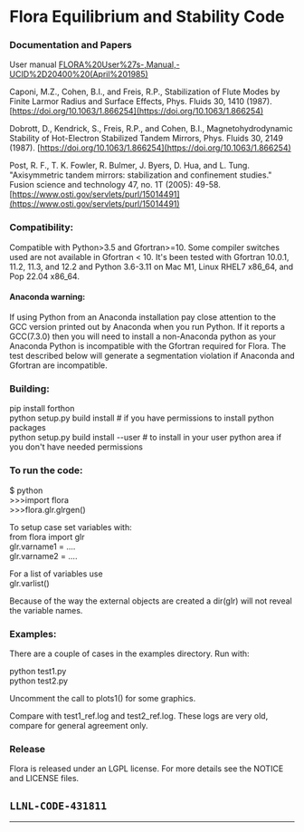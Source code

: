 # Flora Equilibrium and Stability Code

### Documentation and Papers
User manual    [FLORA%20User%27s-,Manual,-UCID%2D20400%20(April%201985)](FLORA%20User%27s-,Manual,-UCID%2D20400%20(April%201985))

Caponi, M.Z., Cohen, B.I., and Freis, R.P., Stabilization of Flute Modes by Finite Larmor Radius and Surface Effects, Phys. Fluids 30, 1410 (1987).  [https://doi.org/10.1063/1.866254](https://doi.org/10.1063/1.866254)
    
Dobrott, D., Kendrick, S., Freis, R.P., and Cohen, B.I., Magnetohydrodynamic Stability of Hot-Electron Stabilized Tandem Mirrors, Phys. Fluids 30, 2149 (1987).  [https://doi.org/10.1063/1.866254](https://doi.org/10.1063/1.866254)

Post, R. F., T. K. Fowler, R. Bulmer, J. Byers, D. Hua, and L. Tung. "Axisymmetric tandem mirrors: stabilization and confinement studies." Fusion science and technology 47, no. 1T (2005): 49-58.   [https://www.osti.gov/servlets/purl/15014491](https://www.osti.gov/servlets/purl/15014491)

### Compatibility:
Compatible with Python>3.5 and Gfortran>=10. Some compiler switches used are not available in Gfortran < 10. It's been tested with Gfortran 10.0.1, 11.2, 11.3, and 12.2 and Python 3.6-3.11 on Mac M1, Linux RHEL7 x86_64, and Pop 22.04 x86_64. 
#### Anaconda warning:
If using Python from an Anaconda installation pay close attention to the GCC version printed out by Anaconda when you run Python. If it reports a GCC(7.3.0) then you will need to install a non-Anaconda python as your Anaconda Python is incompatible with the Gfortran required for Flora. The test described below will generate a segmentation violation if Anaconda and Gfortran are incompatible.
### Building:
pip install forthon<br>
python setup.py build install # if you have permissions to install python packages <br>
python setup.py build install --user # to install in your user python area if you don't have needed permissions

### To run the code:
$ python<br>
\>>>import flora<br>
\>>>flora.glr.glrgen()

To setup case set variables with:<br>
from flora import glr<br>
glr.varname1 = ....<br>
glr.varname2 = ....<br>

For a list of variables use <br>
glr.varlist()

Because of the way the external objects are created a dir(glr) will not reveal the variable names.

### Examples:

There are a couple of cases in the examples directory. Run with:

python test1.py <br>
python test2.py <br>

Uncomment the call to plots1() for some graphics.

Compare with test1_ref.log and test2_ref.log. These logs are very old, compare for general agreement only. 

### Release 

Flora is released under an LGPL license.  For more details see the
NOTICE and LICENSE files.

``LLNL-CODE-431811``
------
--------
